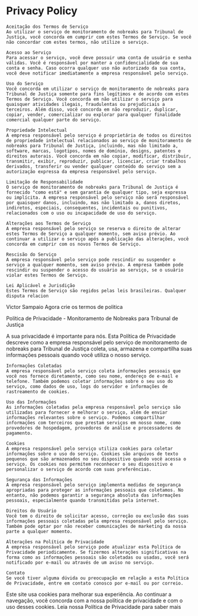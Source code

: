 # Privacy Policy

    Aceitação dos Termos de Serviço
    Ao utilizar o serviço de monitoramento de nobreaks para Tribunal de Justiça, você concorda em cumprir com estes Termos de Serviço. Se você não concordar com estes termos, não utilize o serviço.

    Acesso ao Serviço
    Para acessar o serviço, você deve possuir uma conta de usuário e senha válidas. Você é responsável por manter a confidencialidade de sua conta e senha. Caso ocorra qualquer uso não autorizado da sua conta, você deve notificar imediatamente a empresa responsável pelo serviço.

    Uso do Serviço
    Você concorda em utilizar o serviço de monitoramento de nobreaks para Tribunal de Justiça somente para fins legítimos e de acordo com estes Termos de Serviço. Você concorda em não utilizar o serviço para quaisquer atividades ilegais, fraudulentas ou prejudiciais a terceiros. Além disso, você concorda em não reproduzir, duplicar, copiar, vender, comercializar ou explorar para qualquer finalidade comercial qualquer parte do serviço.

    Propriedade Intelectual
    A empresa responsável pelo serviço é proprietária de todos os direitos de propriedade intelectual relacionados ao serviço de monitoramento de nobreaks para Tribunal de Justiça, incluindo, mas não limitado a, software, marcas, logotipos, nomes de domínio, designs, patentes e direitos autorais. Você concorda em não copiar, modificar, distribuir, transmitir, exibir, reproduzir, publicar, licenciar, criar trabalhos derivados, transferir ou vender qualquer conteúdo do serviço sem a autorização expressa da empresa responsável pelo serviço.

    Limitação de Responsabilidade
    O serviço de monitoramento de nobreaks para Tribunal de Justiça é fornecido "como está" e sem garantia de qualquer tipo, seja expressa ou implícita. A empresa responsável pelo serviço não será responsável por quaisquer danos, incluindo, mas não limitado a, danos diretos, indiretos, especiais, consequentes, incidentais ou punitivos, relacionados com o uso ou incapacidade de uso do serviço.

    Alterações aos Termos de Serviço
    A empresa responsável pelo serviço se reserva o direito de alterar estes Termos de Serviço a qualquer momento, sem aviso prévio. Ao continuar a utilizar o serviço após a publicação das alterações, você concorda em cumprir com os novos Termos de Serviço.

    Rescisão do Serviço
    A empresa responsável pelo serviço pode rescindir ou suspender o serviço a qualquer momento, sem aviso prévio. A empresa também pode rescindir ou suspender o acesso do usuário ao serviço, se o usuário violar estes Termos de Serviço.

    Lei Aplicável e Jurisdição
    Estes Termos de Serviço são regidos pelas leis brasileiras. Qualquer disputa relacion

Victor Sampaio
Agora crie os termos de politica

Política de Privacidade - Monitoramento de Nobreaks para Tribunal de Justiça

A sua privacidade é importante para nós. Esta Política de Privacidade descreve como a empresa responsável pelo serviço de monitoramento de nobreaks para Tribunal de Justiça coleta, usa, armazena e compartilha suas informações pessoais quando você utiliza o nosso serviço.

    Informações Coletadas
    A empresa responsável pelo serviço coleta informações pessoais que você nos fornece diretamente, como seu nome, endereço de e-mail e telefone. Também podemos coletar informações sobre o seu uso do serviço, como dados de uso, logs do servidor e informações de rastreamento de cookies.

    Uso das Informações
    As informações coletadas pela empresa responsável pelo serviço são utilizadas para fornecer e melhorar o serviço, além de enviar informações relevantes sobre o serviço. Podemos compartilhar informações com terceiros que prestam serviços em nosso nome, como provedores de hospedagem, provedores de análise e processadores de pagamento.

    Cookies
    A empresa responsável pelo serviço utiliza cookies para coletar informações sobre o uso do serviço. Cookies são arquivos de texto pequenos que são armazenados no seu dispositivo quando você acessa o serviço. Os cookies nos permitem reconhecer o seu dispositivo e personalizar o serviço de acordo com suas preferências.

    Segurança das Informações
    A empresa responsável pelo serviço implementa medidas de segurança apropriadas para proteger as informações pessoais que coletamos. No entanto, não podemos garantir a segurança absoluta das informações pessoais, especialmente quando transmitidas pela internet.

    Direitos do Usuário
    Você tem o direito de solicitar acesso, correção ou exclusão das suas informações pessoais coletadas pela empresa responsável pelo serviço. Também pode optar por não receber comunicações de marketing da nossa parte a qualquer momento.

    Alterações na Política de Privacidade
    A empresa responsável pelo serviço pode atualizar esta Política de Privacidade periodicamente. Se fizermos alterações significativas na forma como as informações pessoais são coletadas ou usadas, você será notificado por e-mail ou através de um aviso no serviço.

    Contato
    Se você tiver alguma dúvida ou preocupação em relação a esta Política de Privacidade, entre em contato conosco por e-mail ou por correio.

Este site usa cookies para melhorar sua experiência. Ao continuar a navegação, você concorda com a nossa política de privacidade e com o uso desses cookies. Leia nossa Política de Privacidade para saber mais
